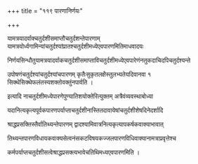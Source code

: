 +++
title = "११९ पारणानिर्णयः"

+++

यामत्रयादर्वाक्चतुर्दशीसमाप्तौचतुर्दशन्तेपारणाम् यामत्रयोर्ध्वगामिन्यांचतुर्दश्यांप्रातश्चतुर्दशीमध्येएवपारणमितिमाधवादयः

निर्णयसिन्धौतुयामत्रयादर्वाकचतुर्दशीसमाप्ताविचतुर्दशीमध्येएवपारेणंनतुकदाचिदपिचतुर्दश्यन्ते

उपोषणंचतुर्दश्यांचतुर्दश्यांचपारणम् कृतैःसुकृतलक्षैस्तुलभ्यतेयदिवानवा १ सिक्थेसिक्थेफलंतस्यशक्तोवक्तुंनपार्वति ।

इत्यादि नाचतुर्दशीमध्येपारणेपुण्यातिशयोक्तेरित्युक्तम् अत्रैवंव्यवस्थाबोध्या

यदानित्यकृत्यपूर्वकपारणपर्याप्ताचतुर्दशीनास्तितदावायेषांचतुर्दशीशेषदिनेदर्शादि

श्राद्धप्रसक्तिस्तैर्वातिथ्यन्तेपारणम् द्वादश्यामिवात्रनित्यकृत्यापकर्षकवाक्याभावात्

तिथ्यन्तपारणविधायकवाक्यसेत्वनंसकटविषयकज्जलपारणविधिवाक्यानामत्राप्रवृत्तेश्च

कर्मपर्याप्तचतुर्दशीसत्वेश्राद्धप्रसक्त्यभावेचतिथिमध्यएवपारणमिति ।
